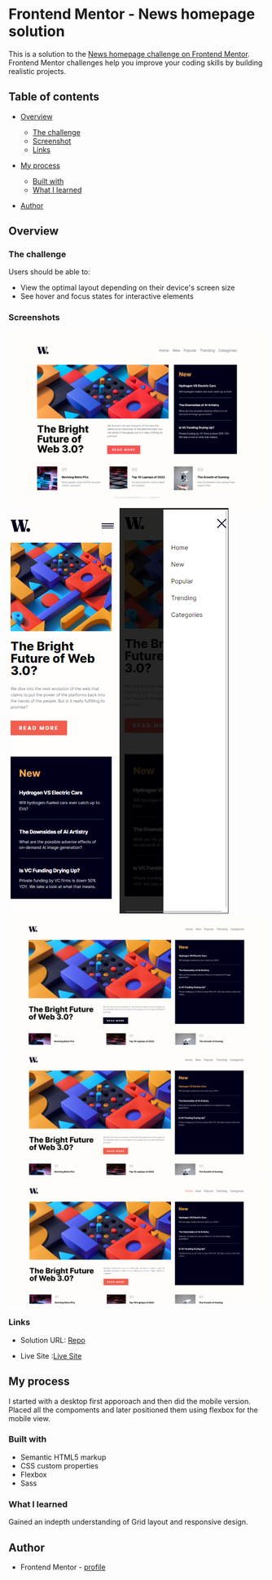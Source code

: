 # Frontend Mentor - News homepage solution

This is a solution to the [News homepage challenge on Frontend Mentor](https://www.frontendmentor.io/challenges/news-homepage-H6SWTa1MFl). Frontend Mentor challenges help you improve your coding skills by building realistic projects. 


## Table of contents

- [Overview](#overview)
  - [The challenge](#the-challenge)
  - [Screenshot](#screenshot)
  - [Links](#links)
- [My process](#my-process)
  - [Built with](#built-with)
  - [What I learned](#what-i-learned)

- [Author](#author)




## Overview

### The challenge

Users should be able to:

- View the optimal layout depending on their device's screen size
- See hover and focus states for interactive elements

### Screenshots

![Desktop-View](./Screenshots/Desktop%20View.png)
![Mobile-View](./Screenshots/Mobile%20View.png)
![Mobile-Menu](./Screenshots/Mobile%20Menu.png)
![Active-state-1](./Screenshots/Active%20State1.png)
![Active-state-2](./Screenshots/Active%20State2.png)
![Active-state-3](./Screenshots/Active%20State3.png)


### Links

- Solution URL: [Repo](https://github.com/karthiksk9819/Frontend-Mentor/tree/main/Newbie%20Projects/News%20Homepage)

- Live Site :[Live Site](https://frontend-mentor-rho-nine.vercel.app/)


## My process

I started with a desktop first apporoach and then did the mobile version.
 Placed all the compoments and later positioned them using flexbox
 for the mobile view.


### Built with

- Semantic HTML5 markup
- CSS custom properties
- Flexbox
- Sass 


### What I learned

Gained an indepth understanding of Grid layout and responsive design.


## Author


- Frontend Mentor - [profile](https://www.frontendmentor.io/profile/karthiksk9819)


